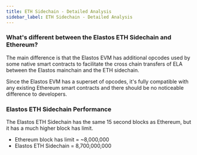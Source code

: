 ```yaml
---
title: ETH Sidechain - Detailed Analysis
sidebar_label: ETH Sidechain - Detailed Analysis
---
```


### What's different between the Elastos ETH Sidechain and Ethereum?

The main difference is that the Elastos EVM has additional opcodes used by some native smart contracts to facilitate
the cross chain transfers of ELA between the Elastos mainchain and the ETH sidechain.

Since the Elastos EVM has a superset of opcodes, it's fully compatible with any existing Ethereum smart contracts and
there should be no noticeable difference to developers.

### Elastos ETH Sidechain Performance

The Elastos ETH Sidechain has the same 15 second blocks as Ethereum, but it has a much higher block has limit.

- Ethereum block has limit = ~8,000,000
- Elastos ETH Sidechain = 8,700,000,000

